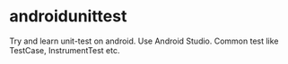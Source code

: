 androidunittest
===============

Try and learn unit-test on android. 
Use Android Studio.
Common test like TestCase, InstrumentTest etc.

